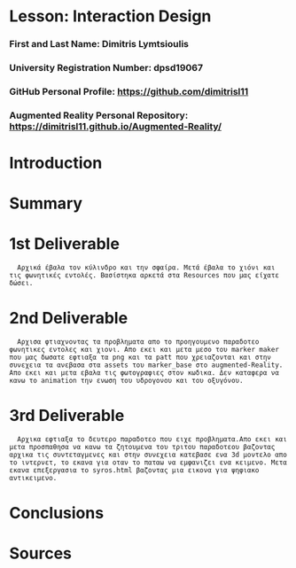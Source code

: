 # Lesson: Interaction Design

### First and Last Name: Dimitris Lymtsioulis
### University Registration Number: dpsd19067
### GitHub Personal Profile: https://github.com/dimitrisl11
### Augmented Reality Personal Repository: https://dimitrisl11.github.io/Augmented-Reality/

# Introduction

# Summary


# 1st Deliverable
      Αρχικά έβαλα τον κύλινδρο και την σφαίρα. Μετά έβαλα το χιόνι και τις φωνητικές εντολές. Βασίστηκα αρκετά στα Resources που μας είχατε δώσει.
 

# 2nd Deliverable

      Αρχισα φτιαχνοντας τα προβληματα απο το προηγουμενο παραδοτεο φωνητικες εντολες και χιονι. Απο εκει και μετα μεσο του marker maker που μας δωσατε εφτιαξα τα png και τα patt που χρειαζονται και στην συνεχεια τα ανεβασα στα assets του marker_base στο augmented-Reality. Απο εκει και μετα εβαλα τις φωτογραφιες στον κωδικα. Δεν καταφερα να κανω το animation την ενωση του υδρογονου και του οξυγόνου.  


# 3rd Deliverable 

      Αρχικα εφτιαξα το δευτερο παραδοτεο που ειχε προβληματα.Απο εκει και μετα προσπαθησα να κανω τα ζητουμενα του τριτου παραδοτεου βαζοντας αρχικα τις συντεταγμενες και στην συνεχεια κατεβασε ενα 3d μοντελο απο το ιντερνετ, το εκανα για οταν το παταω να εμφανιζει ενα κειμενο. Μετα εκανα επεξεργασια το syros.html βαζοντας μια εικονα για ψηφιακο αντικειμενο.
# Conclusions


# Sources
